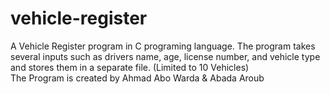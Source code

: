 # vehicle-register
A Vehicle Register program in C programing language. The program takes several inputs such as drivers name, age, license number, and vehicle type and stores them in a separate file. (Limited to 10 Vehicles) <br>
The Program is created by Ahmad Abo Warda & Abada Aroub
